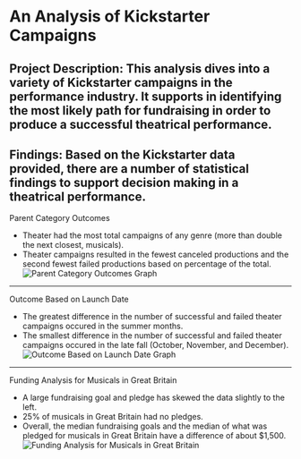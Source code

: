 # An Analysis of Kickstarter Campaigns
Project Description: This analysis dives into a variety of Kickstarter campaigns in the performance industry. It supports in identifying the most likely path for fundraising in order to produce a successful theatrical performance.
---
Findings: Based on the Kickstarter data provided, there are a number of statistical findings to support decision making in a theatrical performance.
---
Parent Category Outcomes
- Theater had the most total campaigns of any genre (more than double the next closest, musicals). 
- Theater campaigns resulted in the fewest canceled productions and the second fewest failed productions based on percentage of the total.
![Parent Category Outcomes Graph](https://user-images.githubusercontent.com/107267997/174107532-80daba43-75af-4a34-9956-17e69ee770d2.png)
---
Outcome Based on Launch Date
- The greatest difference in the number of successful and failed theater campaigns occured in the summer months. 
- The smallest difference in the number of successful and failed theater campaigns occured in the late fall (October, November, and December). 
![Outcome Based on Launch Date Graph](https://user-images.githubusercontent.com/107267997/174108988-156d7cf7-c35d-48ad-adbc-4261948ecaec.png)
---
Funding Analysis for Musicals in Great Britain
- A large fundraising goal and pledge has skewed the data slightly to the left. 
- 25% of musicals in Great Britain had no pledges. 
- Overall, the median fundraising goals and the median of what was pledged for musicals in Great Britain have a difference of about $1,500.
 ![Funding Analysis for Musicals in Great Britain](https://user-images.githubusercontent.com/107267997/174112525-45a1a819-6e97-4134-bea6-1228fc7b4552.png)
